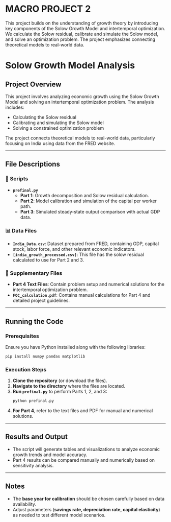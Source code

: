 # MACRO PROJECT 2
This project builds on the  understanding of growth theory by introducing key components  of the Solow Growth Model and intertemporal optimization. We  calculate the Solow  residual, calibrate and simulate the Solow model, and solve an optimization problem. The  project emphasizes connecting theoretical models to real-world data.

# Solow Growth Model Analysis

## Project Overview
This project involves analyzing economic growth using the Solow Growth Model and solving an intertemporal optimization problem. The analysis includes:
- Calculating the Solow residual
- Calibrating and simulating the Solow model
- Solving a constrained optimization problem

The project connects theoretical models to real-world data, particularly focusing on India using data from the FRED website.

---

## File Descriptions

### 📜 Scripts
- **`prefinal.py`**
  - **Part 1**: Growth decomposition and Solow residual calculation.
  - **Part 2**: Model calibration and simulation of the capital per worker path.
  - **Part 3**: Simulated steady-state output comparison with actual GDP data.

### 📊 Data Files
- **`India_Data.csv`**: Dataset prepared from FRED, containing GDP, capital stock, labor force, and other relevant economic indicators.
- **`[india_growth_processed.csv]`**: This file has the solow residual calculated to use for Part 2 and 3.

### 📄 Supplementary Files
- **Part 4 Text Files**: Contain problem setup and numerical solutions for the intertemporal optimization problem.
- **`FOC_calculation.pdf`**: Contains manual calculations for Part 4 and detailed project guidelines.

---

## Running the Code

### Prerequisites
Ensure you have Python installed along with the following libraries:
```bash
pip install numpy pandas matplotlib
```

### Execution Steps
1. **Clone the repository** (or download the files).
2. **Navigate to the directory** where the files are located.
3. **Run `prefinal.py`** to perform Parts 1, 2, and 3:
   ```bash
   python prefinal.py
   ```
4. **For Part 4**, refer to the text files and PDF for manual and numerical solutions.

---

##  Results and Output
- The script will generate tables and visualizations to analyze economic growth trends and model accuracy.
- Part 4 results can be compared manually and numerically based on sensitivity analysis.

---

##  Notes
- The **base year for calibration** should be chosen carefully based on data availability.
- Adjust parameters (**savings rate, depreciation rate, capital elasticity**) as needed to test different model scenarios.








